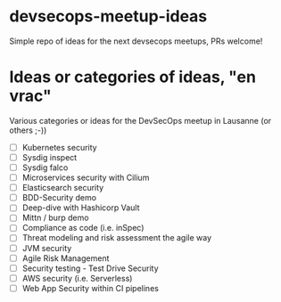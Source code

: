 # devsecops-meetup-ideas
Simple repo of ideas for the next devsecops meetups, PRs welcome!

# Ideas or categories of ideas, "en vrac"

Various categories or ideas for the DevSecOps meetup in Lausanne (or others ;-))

- [ ] Kubernetes security
- [ ] Sysdig inspect
- [ ] Sysdig falco
- [ ] Microservices security with Cilium
- [ ] Elasticsearch security
- [ ] BDD-Security demo
- [ ] Deep-dive with Hashicorp Vault
- [ ] Mittn / burp demo
- [ ] Compliance as code (i.e. inSpec)
- [ ] Threat modeling and risk assessment the agile way
- [ ] JVM security
- [ ] Agile Risk Management
- [ ] Security testing - Test Drive Security
- [ ] AWS security (i.e. Serverless)
- [ ] Web App Security within CI pipelines
